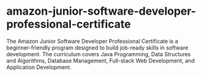 # amazon-junior-software-developer-professional-certificate
The Amazon Junior Software Developer Professional Certificate is a beginner-friendly program designed to build job-ready skills in software development. The curriculum covers Java Programming, Data Structures and Algorithms, Database Management, Full-stack Web Development, and Application Development.
